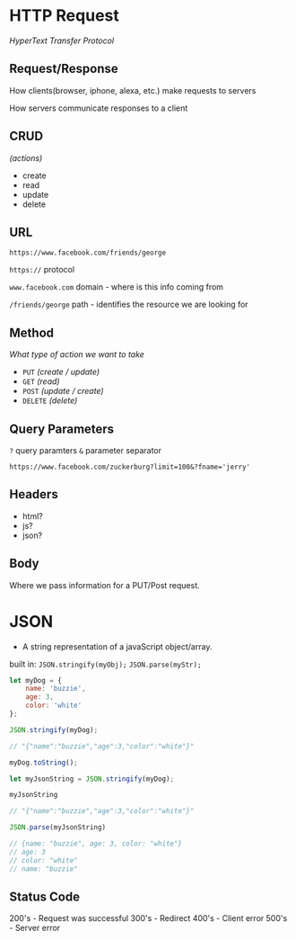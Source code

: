 # HTTP Request

*HyperText Transfer Protocol*

## Request/Response

How clients(browser, iphone, alexa, etc.) make requests to servers

How servers communicate responses to a client

## CRUD
*(actions)*
* create
* read
* update
* delete

## URL

`https://www.facebook.com/friends/george`

`https://`
protocol

`www.facebook.com`
domain - where is this info coming from

`/friends/george`
path - identifies the resource we are looking for

## Method
*What type of action we want to take*
* `PUT` *(create / update)*
* `GET` *(read)*
* `POST` *(update / create)*
* `DELETE` *(delete)*

## Query Parameters

`?` query paramters
`&` parameter separator

`https://www.facebook.com/zuckerburg?limit=100&?fname='jerry'`

## Headers

* html?
* js?
* json?

## Body

Where we pass information for a PUT/Post request.

# JSON
* A string representation of a javaScript object/array.

built in:
`JSON.stringify(myObj);`
`JSON.parse(myStr);`


```javascript
let myDog = {
    name: 'buzzie',
    age: 3,
    color: 'white'
};

JSON.stringify(myDog);

// "{"name":"buzzie","age":3,"color":"white"}"

myDog.toString();

let myJsonString = JSON.stringify(myDog);

myJsonString

// "{"name":"buzzie","age":3,"color":"white"}"

JSON.parse(myJsonString)

// {name: "buzzie", age: 3, color: "white"}
// age: 3
// color: "white"
// name: "buzzie"


```

## Status Code

200's - Request was successful
300's - Redirect
400's - Client error
500's - Server error